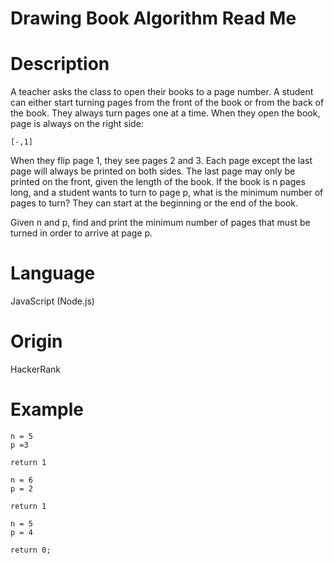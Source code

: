 # Drawing Book Algorithm Read Me

# Description

A teacher asks the class to open their books to a page number. A student can either start turning pages from the front of the book or from the back of the book. They always turn pages one at a time. When they open the book, page  is always on the right side:
```
[-,1]
```

When they flip page 1, they see pages 2 and 3. Each page except the last page will always be printed on both sides. The last page may only be printed on the front, given the length of the book. If the book is n pages long, and a student wants to turn to page p, what is the minimum number of pages to turn? They can start at the beginning or the end of the book.

Given n and p, find and print the minimum number of pages that must be turned in order to arrive at page p.

# Language

JavaScript (Node.js)

# Origin

HackerRank

# Example

```
n = 5
p =3

return 1
```

```
n = 6
p = 2

return 1
```

```
n = 5
p = 4

return 0;
```

